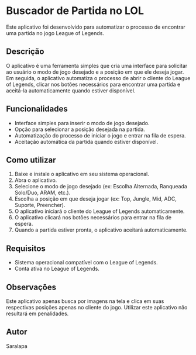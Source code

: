 # Buscador de Partida no LOL

Este aplicativo foi desenvolvido para automatizar o processo de encontrar uma partida no jogo League of Legends.

## Descrição

O aplicativo é uma ferramenta simples que cria uma interface para solicitar ao usuário o modo de jogo desejado e a posição em que ele deseja jogar. Em seguida, o aplicativo automatiza o processo de abrir o cliente do League of Legends, clicar nos botões necessários para encontrar uma partida e aceitá-la automaticamente quando estiver disponível.

## Funcionalidades

- Interface simples para inserir o modo de jogo desejado.
- Opção para selecionar a posição desejada na partida.
- Automatização do processo de iniciar o jogo e entrar na fila de espera.
- Aceitação automática da partida quando estiver disponível.

## Como utilizar

1. Baixe e instale o aplicativo em seu sistema operacional.
2. Abra o aplicativo.
3. Selecione o modo de jogo desejado (ex: Escolha Alternada, Ranqueada Solo/Duo, ARAM, etc.).
4. Escolha a posição em que deseja jogar (ex: Top, Jungle, Mid, ADC, Suporte, Preencher).
5. O aplicativo iniciará o cliente do League of Legends automaticamente.
6. O aplicativo clicará nos botões necessários para entrar na fila de espera.
7. Quando a partida estiver pronta, o aplicativo aceitará automaticamente.

## Requisitos

- Sistema operacional compatível com o League of Legends.
- Conta ativa no League of Legends.

## Observações

Este aplicativo apenas busca por imagens na tela e clica em suas respectivas posições apenas no cliente do jogo. Utilizar este aplicativo não resultará em penalidades.

## Autor

Saralapa
